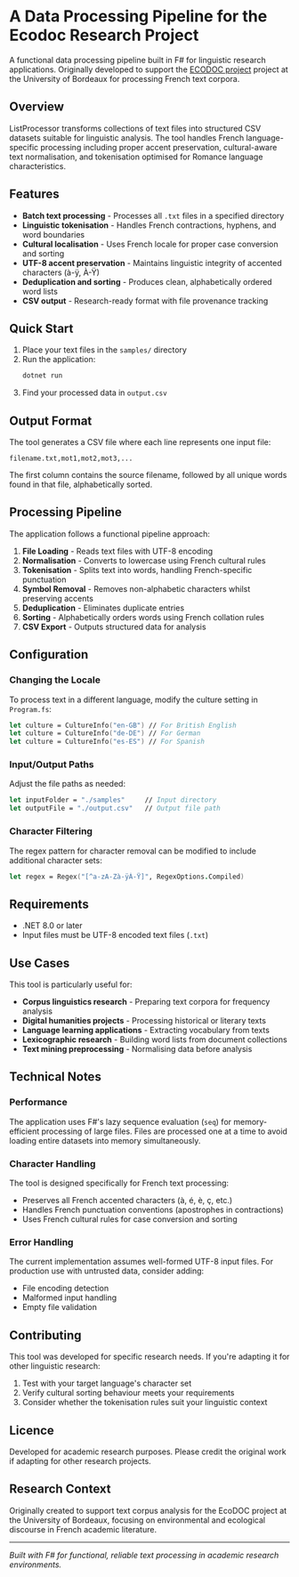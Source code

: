 # A Data Processing Pipeline for the Ecodoc Research Project

A functional data processing pipeline built in F# for linguistic research applications. Originally developed to support the [ECODOC project](https://ecodoc.u-bordeaux.fr/ecodoc/about) project at the University of Bordeaux for processing French text corpora.

## Overview

ListProcessor transforms collections of text files into structured CSV datasets suitable for linguistic analysis. The tool handles French language-specific processing including proper accent preservation, cultural-aware text normalisation, and tokenisation optimised for Romance language characteristics.

## Features

- **Batch text processing** - Processes all `.txt` files in a specified directory
- **Linguistic tokenisation** - Handles French contractions, hyphens, and word boundaries
- **Cultural localisation** - Uses French locale for proper case conversion and sorting
- **UTF-8 accent preservation** - Maintains linguistic integrity of accented characters (à-ÿ, À-Ÿ)
- **Deduplication and sorting** - Produces clean, alphabetically ordered word lists
- **CSV output** - Research-ready format with file provenance tracking

## Quick Start

1. Place your text files in the `samples/` directory
2. Run the application:
   ```bash
   dotnet run
   ```
3. Find your processed data in `output.csv`

## Output Format

The tool generates a CSV file where each line represents one input file:
```
filename.txt,mot1,mot2,mot3,...
```

The first column contains the source filename, followed by all unique words found in that file, alphabetically sorted.

## Processing Pipeline

The application follows a functional pipeline approach:

1. **File Loading** - Reads text files with UTF-8 encoding
2. **Normalisation** - Converts to lowercase using French cultural rules
3. **Tokenisation** - Splits text into words, handling French-specific punctuation
4. **Symbol Removal** - Removes non-alphabetic characters whilst preserving accents
5. **Deduplication** - Eliminates duplicate entries
6. **Sorting** - Alphabetically orders words using French collation rules
7. **CSV Export** - Outputs structured data for analysis

## Configuration

### Changing the Locale

To process text in a different language, modify the culture setting in `Program.fs`:

```fsharp
let culture = CultureInfo("en-GB") // For British English
let culture = CultureInfo("de-DE") // For German
let culture = CultureInfo("es-ES") // For Spanish
```

### Input/Output Paths

Adjust the file paths as needed:

```fsharp
let inputFolder = "./samples"     // Input directory
let outputFile = "./output.csv"   // Output file path
```

### Character Filtering

The regex pattern for character removal can be modified to include additional character sets:

```fsharp
let regex = Regex("[^a-zA-Zà-ÿÀ-Ÿ]", RegexOptions.Compiled)
```

## Requirements

- .NET 8.0 or later
- Input files must be UTF-8 encoded text files (`.txt`)

## Use Cases

This tool is particularly useful for:

- **Corpus linguistics research** - Preparing text corpora for frequency analysis
- **Digital humanities projects** - Processing historical or literary texts
- **Language learning applications** - Extracting vocabulary from texts
- **Lexicographic research** - Building word lists from document collections
- **Text mining preprocessing** - Normalising data before analysis

## Technical Notes

### Performance

The application uses F#'s lazy sequence evaluation (`seq`) for memory-efficient processing of large files. Files are processed one at a time to avoid loading entire datasets into memory simultaneously.

### Character Handling

The tool is designed specifically for French text processing:
- Preserves all French accented characters (à, é, è, ç, etc.)
- Handles French punctuation conventions (apostrophes in contractions)
- Uses French cultural rules for case conversion and sorting

### Error Handling

The current implementation assumes well-formed UTF-8 input files. For production use with untrusted data, consider adding:
- File encoding detection
- Malformed input handling
- Empty file validation

## Contributing

This tool was developed for specific research needs. If you're adapting it for other linguistic research:

1. Test with your target language's character set
2. Verify cultural sorting behaviour meets your requirements
3. Consider whether the tokenisation rules suit your linguistic context

## Licence

Developed for academic research purposes. Please credit the original work if adapting for other research projects.

## Research Context

Originally created to support text corpus analysis for the EcoDOC project at the University of Bordeaux, focusing on environmental and ecological discourse in French academic literature.

---

*Built with F# for functional, reliable text processing in academic research environments.*
